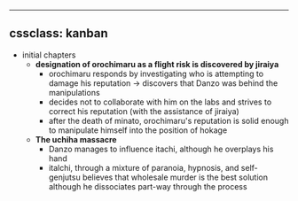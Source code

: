 
---
cssclass: kanban
---

- initial chapters
	- **designation of orochimaru as a flight risk is discovered by jiraiya**
		- orochimaru responds by investigating who is attempting to damage his reputation -> discovers that Danzo was behind the manipulations
		- decides not to collaborate with him on the labs and strives to correct his reputation (with the assistance of jiraiya)
		- after the death of minato, orochimaru's reputation is solid enough to manipulate himself into the position of hokage
	- **The uchiha massacre**
		- Danzo manages to influence itachi, although he overplays his hand
		- italchi, through a mixture of paranoia, hypnosis, and self-genjutsu believes that wholesale murder is the best solution although he dissociates part-way through the process